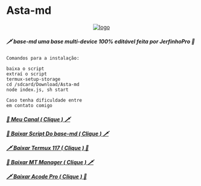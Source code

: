 # Asta-md

<p align="center">
<a href="https://ibb.co/hsVVn7Z"><img src="https://telegra.ph/file/364646f2ec7f875ad9d44.jpg" alt="logo" border="0"></a>

<h5>
🗡️ base-md uma base multi-device 100% editável
feita por JerfinhoPro 📗
</h5>

```
Comandos para a instalação:

baixa o script
extraí o script
termux-setup-storage
cd /sdcard/Download/Asta-md
node index.js, sh start

Caso tenha dificuldade entre
em contato comigo
```
         
<h5>

[📗 Meu Canal ( Clique ) 🗡️](https://youtube.com/channel/UC6Nvd3QgM0j1_ebNF4OC84g)
           
[📗 Baixar Script Do base-md ( Clique ) 🗡️](https://www.mediafire.com/download/pgo32wg5b04bagi)

[🗡️ Baixar Termux 117 ( Clique ) 📗](https://www.apkmirror.com/apk/fredrik-fornwall/termux-fdroid-version/termux-fdroid-version-0-118-0-release/termux-fdroid-version-0-118-0-android-apk-download/download/)

[📗 Baixar MT Manager ( Clique ) 🗡️](https://www.mediafire.com/file/0vm0v0qcfvjq2u6/MT+Manager_2.10.4-beta.apk/file)

[🗡️ Baixar Acode Pro ( Clique ) 📗](https://www.mediafire.com/file/39o3dijk4tqyk2f/Acode_base.apk/file)

</h5>
